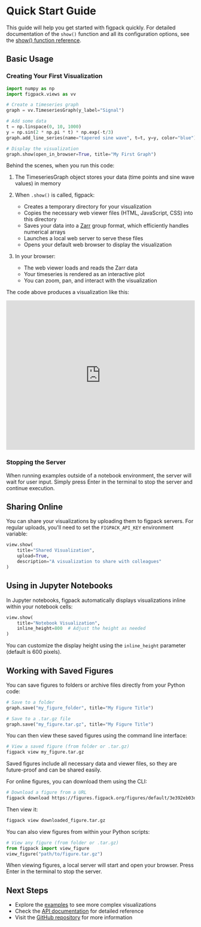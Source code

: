 # Quick Start Guide

This guide will help you get started with figpack quickly. For detailed documentation of the `show()` function and all its configuration options, see the [show() function reference](show_function.md).

## Basic Usage

### Creating Your First Visualization

```python
import numpy as np
import figpack.views as vv

# Create a timeseries graph
graph = vv.TimeseriesGraph(y_label="Signal")

# Add some data
t = np.linspace(0, 10, 1000)
y = np.sin(2 * np.pi * t) * np.exp(-t/3)
graph.add_line_series(name="tapered sine wave", t=t, y=y, color="blue")

# Display the visualization
graph.show(open_in_browser=True, title="My First Graph")
```

Behind the scenes, when you run this code:

1. The TimeseriesGraph object stores your data (time points and sine wave values) in memory
2. When `.show()` is called, figpack:

   - Creates a temporary directory for your visualization
   - Copies the necessary web viewer files (HTML, JavaScript, CSS) into this directory
   - Saves your data into a [Zarr](https://zarr.readthedocs.io/) group format, which efficiently handles numerical arrays
   - Launches a local web server to serve these files
   - Opens your default web browser to display the visualization

3. In your browser:

   - The web viewer loads and reads the Zarr data
   - Your timeseries is rendered as an interactive plot
   - You can zoom, pan, and interact with the visualization

The code above produces a visualization like this:

<iframe src="https://figures.figpack.org/figures/default/3e392eb03d3ee8ebdad76bd6afc414e03f9e242e/index.html?embedded=1" width="100%" height="400" frameborder="0"></iframe>

### Stopping the Server

When running examples outside of a notebook environment, the server will wait for user input. Simply press Enter in the terminal to stop the server and continue execution.

## Sharing Online

You can share your visualizations by uploading them to figpack servers. For regular uploads, you'll need to set the `FIGPACK_API_KEY` environment variable:

```python
view.show(
    title="Shared Visualization",
    upload=True,
    description="A visualization to share with colleagues"
)
```

## Using in Jupyter Notebooks

In Jupyter notebooks, figpack automatically displays visualizations inline within your notebook cells:

```python
view.show(
    title="Notebook Visualization",
    inline_height=800  # Adjust the height as needed
)
```

You can customize the display height using the `inline_height` parameter (default is 600 pixels).

## Working with Saved Figures

You can save figures to folders or archive files directly from your Python code:

```python
# Save to a folder
graph.save("my_figure_folder", title="My Figure Title")

# Save to a .tar.gz file
graph.save("my_figure.tar.gz", title="My Figure Title")
```

You can then view these saved figures using the command line interface:

```bash
# View a saved figure (from folder or .tar.gz)
figpack view my_figure.tar.gz
```

Saved figures include all necessary data and viewer files, so they are future-proof and can be shared easily.

For online figures, you can download them using the CLI:

```bash
# Download a figure from a URL
figpack download https://figures.figpack.org/figures/default/3e392eb03d3ee8ebdad76bd6afc414e03f9e242e/index.html downloaded_figure.tar.gz
```

Then view it:

```bash
figpack view downloaded_figure.tar.gz
```

You can also view figures from within your Python scripts:

```python
# View any figure (from folder or .tar.gz)
from figpack import view_figure
view_figure("path/to/figure.tar.gz")
```

When viewing figures, a local server will start and open your browser. Press Enter in the terminal to stop the server.

## Next Steps

- Explore the [examples](examples/index.md) to see more complex visualizations
- Check the [API documentation](api/index.md) for detailed reference
- Visit the [GitHub repository](https://github.com/flatironinstitute/figpack) for more information
